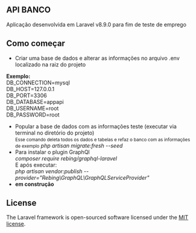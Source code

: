 

## API BANCO

Aplicação desenvolvida em Laravel v8.9.0 para fim de teste de emprego

## Como começar


- Criar uma base de dados e alterar as informações no arquivo .env localizado na raiz do projeto

**Exemplo:**<br>
DB_CONNECTION=mysql<br>
DB_HOST=127.0.0.1<br>
DB_PORT=3306<br>
DB_DATABASE=appapi<br>
DB_USERNAME=root<br>
DB_PASSWORD=root<br>

- Popular a base de dados com as informações teste (executar via terminal no diretório do projeto)<br>
<small>Esse comando deleta todos os dados e tabelas e refaz o banco com as informações de exemplo</small>
*php artisan migrate:fresh --seed*<br>
- Para instalar o plugin GraphQl<br>
*composer require rebing/graphql-laravel*<br>
E após executar: <br>
*php artisan vendor:publish --provider="Rebing\GraphQL\GraphQLServiceProvider"*
- **em construção**


## License

The Laravel framework is open-sourced software licensed under the [MIT license](https://opensource.org/licenses/MIT).
